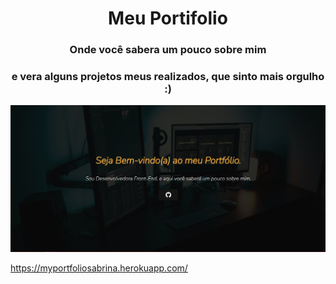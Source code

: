 <h1 align="center">Meu Portifolio</h1>
<h3 align="center">Onde você sabera um pouco sobre mim</h3>
<h3 align="center">e vera alguns projetos meus realizados, que sinto mais orgulho :)</h3>
<a href='https://myportfoliosabrina.herokuapp.com/'><img src='_imagens/site.png'></a>

https://myportfoliosabrina.herokuapp.com/

